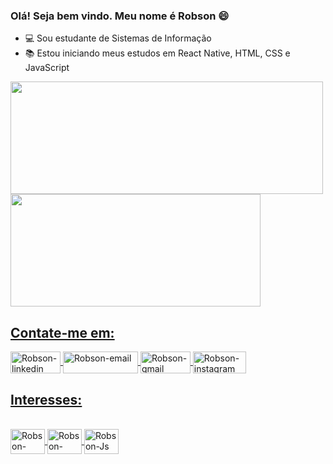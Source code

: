 ### Olá! Seja bem vindo. Meu nome é Robson 😄

- 💻 Sou estudante de Sistemas de Informação
- 📚 Estou iniciando meus estudos em React Native, HTML, CSS e JavaScript

<div>
	<a href="https://github.com/robsonsst">
	<img height="180em" width = "500em" src="https://github-readme-stats.vercel.app/api?username=robsonsst&show_icons=true&theme=chartreuse-dark&include_all_commits=true&count_private=true"/>
	<img height="180em" width = "400em" src="https://github-readme-stats.vercel.app/api/top-langs/?username=robsonsst&layout=compact&langs_count=16&theme=chartreuse-dark"/>
</div>

## Contate-me em:

<div>
	 <a href="https://www.linkedin.com/in/robson-santos-santana-958557204/" target="_blank">
	<img align="center" alt="Robson-linkedin" height="35" width="80" src="https://img.shields.io/badge/LinkedIn-0077B5?style=for-the-badge&logo=linkedin&logoColor=white" style="max-width:100%"
	</a>
	<a href="mailto:robsonsanttos_18@hotmail.com" target="_blank">
	<img align="center" alt="Robson-email" height="35" width="120" src="https://img.shields.io/badge/Microsoft_Outlook-0078D4?style=for-the-badge&logo=microsoft-outlook&logoColor=white" style="max-width:100%"
	</a>
	<a href="mailto:robsonsanttos9999@gmail.com" target="_blank">
	<img align="center" alt="Robson-gmail" height="35" width="80" src="https://img.shields.io/badge/Gmail-D14836?style=for-the-badge&logo=gmail&logoColor=white" style="max-width:100%"
	</a>
	<a href="https://www.instagram.com/binhosst/" target="_blank">
	<img align="center" alt="Robson-instagram" height="35" width="85" src="https://img.shields.io/badge/Instagram-E4405F?style=for-the-badge&logo=instagram&logoColor=white"           style="max-width:100%"
  </a>
</div>
    
 ## Interesses:

<div style="dysplay: inline_block"><br>
	<img align="center" alt="Robson-HTML" height="40" width="55" src="https://cdn.jsdelivr.net/gh/devicons/devicon/icons/html5/html5-original.svg">
	<img align="center" alt="Robson-CSS" height="40" width="55" src="https://cdn.jsdelivr.net/gh/devicons/devicon/icons/css3/css3-original.svg">
	<img align="center" alt="Robson-Js" height="40" width="55" src="https://cdn.jsdelivr.net/gh/devicons/devicon/icons/javascript/javascript-original.svg">
</div>
